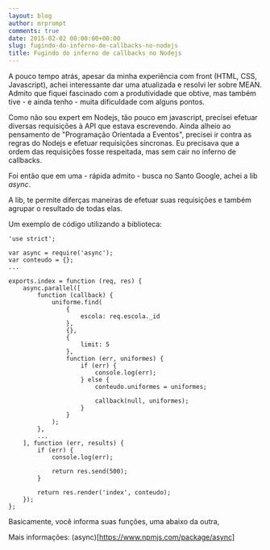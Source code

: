 ```yaml
---
layout: blog
author: mrprompt
comments: true
date: 2015-02-02 00:00:00+00:00
slug: fugindo-do-inferno-de-callbacks-no-nodejs
title: Fugindo do inferno de callbacks no Nodejs
---
```

A pouco tempo atrás, apesar da minha experiência com front (HTML, CSS, Javascript), 
achei interessante dar uma atualizada e resolvi ler sobre MEAN. Admito que fiquei
fascinado com a produtividade que obtive, mas também tive - e ainda tenho - muita 
dificuldade com alguns pontos.

Como não sou expert em Nodejs, tão pouco em javascript, precisei efetuar diversas 
requisições à API que estava escrevendo.
Ainda alheio ao pensamento de "Programação Orientada a Eventos", precisei ir contra as
regras do Nodejs e efetuar requisições síncronas. Eu precisava que a ordem das requisições
fosse respeitada, mas sem cair no inferno de callbacks.

Foi então que em uma - rápida admito - busca no Santo Google, achei a lib *async*.

A lib, te permite diferças maneiras de efetuar suas requisições e também agrupar o resultado
de todas elas.

Um exemplo de código utilizando a biblioteca:

```
'use strict';

var async = require('async');
var conteudo = {};
...

exports.index = function (req, res) {
    async.parallel([
        function (callback) {
            uniforme.find(
                {
                    escola: req.escola._id
                },
                {},
                {
                    limit: 5
                },
                function (err, uniformes) {
                    if (err) {
                        console.log(err);
                    } else {
                        conteudo.uniformes = uniformes;

                        callback(null, uniformes);
                    }
                }
            );
        },
        ...
    ], function (err, results) {
        if (err) {
            console.log(err);

            return res.send(500);
        }

        return res.render('index', conteudo);
    });
};

```

Basicamente, você informa suas funções, uma abaixo da outra, 

Mais informações: (async)[https://www.npmjs.com/package/async]